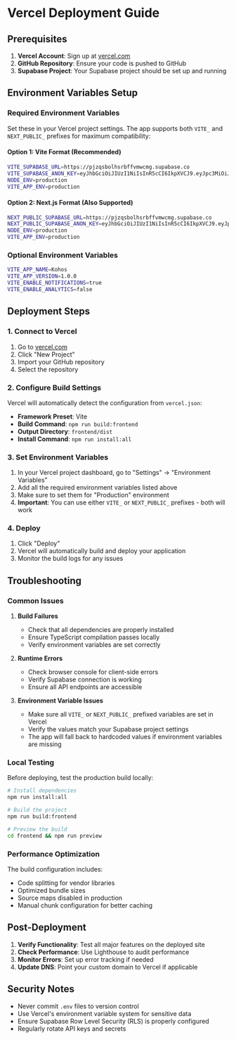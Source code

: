 # Vercel Deployment Guide

## Prerequisites

1. **Vercel Account**: Sign up at [vercel.com](https://vercel.com)
2. **GitHub Repository**: Ensure your code is pushed to GitHub
3. **Supabase Project**: Your Supabase project should be set up and running

## Environment Variables Setup

### Required Environment Variables

Set these in your Vercel project settings. The app supports both `VITE_` and `NEXT_PUBLIC_` prefixes for maximum compatibility:

#### Option 1: Vite Format (Recommended)
```bash
VITE_SUPABASE_URL=https://pjzqsbolhsrbffvmwcmg.supabase.co
VITE_SUPABASE_ANON_KEY=eyJhbGciOiJIUzI1NiIsInR5cCI6IkpXVCJ9.eyJpc3MiOiJzdXBhYmFzZSIsInJlZiI6InBqenFzYm9saHNyYmZmdm13Y21nIiwicm9sZSI6ImFub24iLCJpYXQiOjE3NTM0NTk0NjQsImV4cCI6MjA2OTAzNTQ2NH0.gSf2KSganRMSZG8RQHvNngJQ1t35evGiOGuQEQ4JbP4
NODE_ENV=production
VITE_APP_ENV=production
```

#### Option 2: Next.js Format (Also Supported)
```bash
NEXT_PUBLIC_SUPABASE_URL=https://pjzqsbolhsrbffvmwcmg.supabase.co
NEXT_PUBLIC_SUPABASE_ANON_KEY=eyJhbGciOiJIUzI1NiIsInR5cCI6IkpXVCJ9.eyJpc3MiOiJzdXBhYmFzZSIsInJlZiI6InBqenFzYm9saHNyYmZmdm13Y21nIiwicm9sZSI6ImFub24iLCJpYXQiOjE3NTM0NTk0NjQsImV4cCI6MjA2OTAzNTQ2NH0.gSf2KSganRMSZG8RQHvNngJQ1t35evGiOGuQEQ4JbP4
NODE_ENV=production
VITE_APP_ENV=production
```

### Optional Environment Variables

```bash
VITE_APP_NAME=Kohos
VITE_APP_VERSION=1.0.0
VITE_ENABLE_NOTIFICATIONS=true
VITE_ENABLE_ANALYTICS=false
```

## Deployment Steps

### 1. Connect to Vercel

1. Go to [vercel.com](https://vercel.com)
2. Click "New Project"
3. Import your GitHub repository
4. Select the repository

### 2. Configure Build Settings

Vercel will automatically detect the configuration from `vercel.json`:

- **Framework Preset**: Vite
- **Build Command**: `npm run build:frontend`
- **Output Directory**: `frontend/dist`
- **Install Command**: `npm run install:all`

### 3. Set Environment Variables

1. In your Vercel project dashboard, go to "Settings" → "Environment Variables"
2. Add all the required environment variables listed above
3. Make sure to set them for "Production" environment
4. **Important**: You can use either `VITE_` or `NEXT_PUBLIC_` prefixes - both will work

### 4. Deploy

1. Click "Deploy"
2. Vercel will automatically build and deploy your application
3. Monitor the build logs for any issues

## Troubleshooting

### Common Issues

1. **Build Failures**
   - Check that all dependencies are properly installed
   - Ensure TypeScript compilation passes locally
   - Verify environment variables are set correctly

2. **Runtime Errors**
   - Check browser console for client-side errors
   - Verify Supabase connection is working
   - Ensure all API endpoints are accessible

3. **Environment Variable Issues**
   - Make sure all `VITE_` or `NEXT_PUBLIC_` prefixed variables are set in Vercel
   - Verify the values match your Supabase project settings
   - The app will fall back to hardcoded values if environment variables are missing

### Local Testing

Before deploying, test the production build locally:

```bash
# Install dependencies
npm run install:all

# Build the project
npm run build:frontend

# Preview the build
cd frontend && npm run preview
```

### Performance Optimization

The build configuration includes:
- Code splitting for vendor libraries
- Optimized bundle sizes
- Source maps disabled in production
- Manual chunk configuration for better caching

## Post-Deployment

1. **Verify Functionality**: Test all major features on the deployed site
2. **Check Performance**: Use Lighthouse to audit performance
3. **Monitor Errors**: Set up error tracking if needed
4. **Update DNS**: Point your custom domain to Vercel if applicable

## Security Notes

- Never commit `.env` files to version control
- Use Vercel's environment variable system for sensitive data
- Ensure Supabase Row Level Security (RLS) is properly configured
- Regularly rotate API keys and secrets 